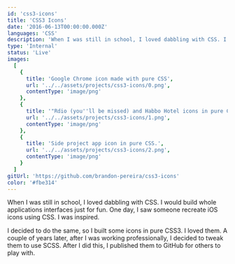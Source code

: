 ```yaml
---
id: 'css3-icons'
title: 'CSS3 Icons'
date: '2016-06-13T00:00:00.000Z'
languages: 'CSS'
description: 'When I was still in school, I loved dabbling with CSS. I would build whole applications interfaces just for fun. One day, I saw someone recreate iOS icons using CSS. I was inspired. '
type: 'Internal'
status: 'Live'
images:
  [
    {
      title: 'Google Chrome icon made with pure CSS',
      url: '../../assets/projects/css3-icons/0.png',
      contentType: 'image/png'
    },
    {
      title: '"Rdio (you''ll be missed) and Habbo Hotel icons in pure CSS',
      url: '../../assets/projects/css3-icons/1.png',
      contentType: 'image/png'
    },
    {
      title: 'Side project app icon in pure CSS.',
      url: '../../assets/projects/css3-icons/2.png',
      contentType: 'image/png'
    }
  ]
gitUrl: 'https://github.com/brandon-pereira/css3-icons'
color: '#fbe314'
---
```


When I was still in school, I loved dabbling with CSS. I would build whole applications interfaces just for fun. One day, I saw someone recreate iOS icons using CSS. I was inspired.

I decided to do the same, so I built some icons in pure CSS3. I loved them. A couple of years later, after I was working professionally, I decided to tweak them to use SCSS. After I did this, I published them to GitHub for others to play with.
